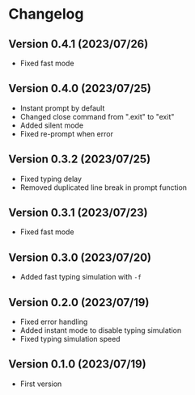 # Changelog

## Version 0.4.1 (2023/07/26)

- Fixed fast mode

## Version 0.4.0 (2023/07/25)

- Instant prompt by default
- Changed close command from ".exit" to "exit"
- Added silent mode
- Fixed re-prompt when error

## Version 0.3.2 (2023/07/25)

- Fixed typing delay
- Removed duplicated line break in prompt function

## Version 0.3.1 (2023/07/23)

- Fixed fast mode

## Version 0.3.0 (2023/07/20)

- Added fast typing simulation with `-f`

## Version 0.2.0 (2023/07/19)

- Fixed error handling
- Added instant mode to disable typing simulation
- Fixed typing simulation speed

## Version 0.1.0 (2023/07/19)

- First version
